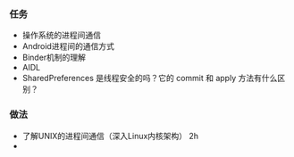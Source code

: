### 任务
-   操作系统的进程间通信
-   Android进程间的通信方式
-   Binder机制的理解
-   AIDL
-   SharedPreferences 是线程安全的吗？它的 commit 和 apply 方法有什么区别？

### 做法
- 了解UNIX的进程间通信（深入Linux内核架构） 2h
- 